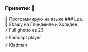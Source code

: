 ### Приветик 👋                              
🤔 Программирую на языке ### Lua.                                                                                              
🔭 Ебашу на Глиндейле и Холидее                                
⚡ Full ghetto ez 23                                                       
⚡  Famcapt player                                              
⚡   Kladman                                 

<!--
**Anarchowitz/Anarchowitz** is a ✨ _special_ ✨ repository because its `README.md` (this file) appears on your GitHub profile.

Here are some ideas to get you started:

- 🔭 I’m currently working on ...
- 🌱 I’m currently learning ...
- 👯 I’m looking to collaborate on ...
- 🤔 I’m looking for help with ...
- 💬 Ask me about ...
- 📫 How to reach me: ...
- 😄 Pronouns: ...
- ⚡ Fun fact: ...
-->
